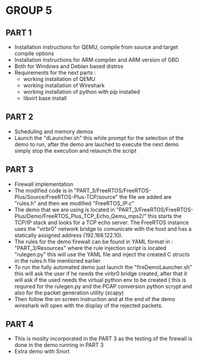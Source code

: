 # GROUP 5

## PART 1
- Installation instructions for QEMU, compile from source and target compile options
- Installation instructions for ARM compiler and ARM version of GBD
- Both for Windows and Debian based distros
- Requirements for the next parts : 
    - working installation of QEMU
    - working installation of Wireshark
    - working installation of python with pip installed
    - libvirt base install

## PART 2
- Scheduling and memory demos
- Launch the "dLauncher.sh" this while prompt for the selection of the demo to run, after the demo are lauched to execute the next demo simply stop the execution and relaunch the script

## PART 3
- Firewall implementation
- The modified code is in "PART_3/FreeRTOS/FreeRTOS-Plus/Source/FreeRTOS-Plus-TCP/source" the file we added are "rules.h" and then we modified "FreeRTOS_IP.c"
- The demo that we are using is located in "PART_3/FreeRTOS/FreeRTOS-Plus/Demo/FreeRTOS_Plus_TCP_Echo_Qemu_mps2/" this starts the TCP/IP stack and looks for a TCP echo server. The FreeRTOS instance uses the "virbr0" network bridge to comunicate with the host and has a statically assigned address (192.168.122.10).
- The rules for the demo firewall can be found in YAML format in : "PART_3/Resources" where the rule injection script is located "rulegen.py" this will use the YAML file and inject the created C structs in the rules.h file mentioned earlier
- To run the fully automated demo just launch the "fireDemoLauncher.sh" this will ask the user if he needs the virbr0 bridge created, after that it will ask if the used needs the virtual python env to be created ( this is required for the rulegen.py and the PCAP conversion python scrypt and also for the packet generation utility (scapy)
- Then follow the on screen instruction and at the end of the demo wireshark will open with the display of the rejected packets.

## PART 4
- This is moslty incorporated in the PART 3 as the testing of the firewall is done in the demo running in PART 3
- Extra demo with Snort

